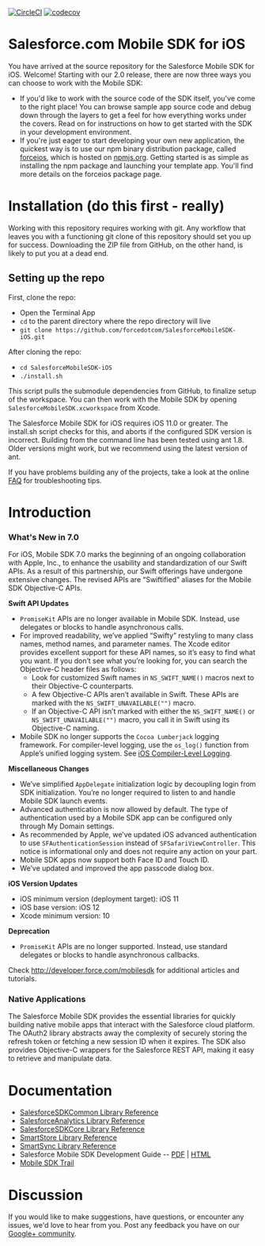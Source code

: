 [![CircleCI](https://circleci.com/gh/forcedotcom/SalesforceMobileSDK-iOS/tree/dev.svg?style=svg)](https://circleci.com/gh/forcedotcom/SalesforceMobileSDK-iOS/tree/dev)
[![codecov](https://codecov.io/gh/forcedotcom/SalesforceMobileSDK-iOS/branch/dev/graph/badge.svg)](https://codecov.io/gh/forcedotcom/SalesforceMobileSDK-iOS/branch/dev)

# Salesforce.com Mobile SDK for iOS

You have arrived at the source repository for the Salesforce Mobile SDK for iOS.  Welcome!  Starting with our 2.0 release, there are now three ways you can choose to work with the Mobile SDK:

- If you'd like to work with the source code of the SDK itself, you've come to the right place!  You can browse sample app source code and debug down through the layers to get a feel for how everything works under the covers.  Read on for instructions on how to get started with the SDK in your development environment.
- If you're just eager to start developing your own new application, the quickest way is to use our npm binary distribution package, called [forceios](https://npmjs.org/package/forceios), which is hosted on [npmjs.org](https://npmjs.org/).  Getting started is as simple as installing the npm package and launching your template app.  You'll find more details on the forceios package page.

Installation (do this first - really)
==
Working with this repository requires working with git.  Any workflow that leaves you with a functioning git clone of this repository should set you up for success.  Downloading the ZIP file from GitHub, on the other hand, is likely to put you at a dead end.

## Setting up the repo
First, clone the repo:

- Open the Terminal App
- `cd` to the parent directory where the repo directory will live
- `git clone https://github.com/forcedotcom/SalesforceMobileSDK-iOS.git`

After cloning the repo:

- `cd SalesforceMobileSDK-iOS`
- `./install.sh`

This script pulls the submodule dependencies from GitHub, to finalize setup of the workspace.  You can then work with the Mobile SDK by opening `SalesforceMobileSDK.xcworkspace` from Xcode.

The Salesforce Mobile SDK for iOS requires iOS 11.0 or greater.  The install.sh script checks for this, and aborts if the configured SDK version is incorrect.  Building from the command line has been tested using ant 1.8.  Older versions might work, but we recommend using the latest version of ant.

If you have problems building any of the projects, take a look at the online [FAQ](https://github.com/forcedotcom/SalesforceMobileSDK-iOS/wiki/FAQ) for troubleshooting tips.

Introduction
==

### What's New in 7.0

For iOS, Mobile SDK 7.0 marks the beginning of an ongoing collaboration with Apple, Inc., to enhance the usability and standardization
of our Swift APIs. As a result of this partnership, our Swift offerings have undergone extensive changes. The revised APIs are “Swiftified”
aliases for the Mobile SDK Objective-C APIs.

**Swift API Updates**
- `PromiseKit` APIs are no longer available in Mobile SDK. Instead, use delegates or blocks to handle asynchronous calls.
- For improved readability, we’ve applied “Swifty” restyling to many class names, method names, and parameter names. The Xcode
editor provides excellent support for these API names, so it’s easy to find what you want. If you don’t see what you’re looking for,
you can search the Objective-C header files as follows:
  - Look for customized Swift names in `NS_SWIFT_NAME()` macros next to their Objective-C counterparts.
  - A few Objective-C APIs aren’t available in Swift. These APIs are marked with the `NS_SWIFT_UNAVAILABLE("")` macro.
  - If an Objective-C API isn’t marked with either the `NS_SWIFT_NAME()` or `NS_SWIFT_UNAVAILABLE("")` macro, you
call it in Swift using its Objective-C naming.
- Mobile SDK no longer supports the `Cocoa Lumberjack` logging framework. For compiler-level logging, use the `os_log()` function
from Apple’s unified logging system. See [iOS Compiler-Level Logging](https://developer.salesforce.com/docs/atlas.en-us.noversion.mobile_sdk.meta/mobile_sdk/analytics_logging_ios.htm).

**Miscellaneous Changes**
- We’ve simplified `AppDelegate` initialization logic by decoupling login from SDK initialization. You’re no longer required to listen to
and handle Mobile SDK launch events.
- Advanced authentication is now allowed by default. The type of authentication used by a Mobile SDK app can be configured only
through My Domain settings.
- As recommended by Apple, we’ve updated iOS advanced authentication to use `SFAuthenticationSession` instead of
`SFSafariViewController`. This notice is informational only and does not require any action on your part.
- Mobile SDK apps now support both Face ID and Touch ID.
- We’ve updated and improved the app passcode dialog box.
  
**iOS Version Updates**
- iOS minimum version (deployment target): iOS 11
- iOS base version: iOS 12
- Xcode minimum version: 10
  
**Deprecation**
- `PromiseKit` APIs are no longer supported. Instead, use standard delegates or blocks to handle asynchronous callbacks.

Check http://developer.force.com/mobilesdk for additional articles and tutorials.

### Native Applications
The Salesforce Mobile SDK provides the essential libraries for quickly building native mobile apps that interact with the Salesforce cloud platform. The OAuth2 library abstracts away the complexity of securely storing the refresh token or fetching a new session ID when it expires. The SDK also provides Objective-C wrappers for the Salesforce REST API, making it easy to retrieve and manipulate data.

Documentation
==

* [SalesforceSDKCommon Library Reference](http://forcedotcom.github.io/SalesforceMobileSDK-iOS/Documentation/SalesforceSDKCommon/html/index.html)
* [SalesforceAnalytics Library Reference](http://forcedotcom.github.io/SalesforceMobileSDK-iOS/Documentation/SalesforceAnalytics/html/index.html)
* [SalesforceSDKCore Library Reference](http://forcedotcom.github.io/SalesforceMobileSDK-iOS/Documentation/SalesforceSDKCore/html/index.html)
* [SmartStore Library Reference](http://forcedotcom.github.io/SalesforceMobileSDK-iOS/Documentation/SmartStore/html/index.html)
* [SmartSync Library Reference](http://forcedotcom.github.io/SalesforceMobileSDK-iOS/Documentation/SmartSync/html/index.html)
* Salesforce Mobile SDK Development Guide -- [PDF](https://github.com/forcedotcom/SalesforceMobileSDK-Shared/blob/master/doc/mobile_sdk.pdf) | [HTML](https://developer.salesforce.com/docs/atlas.en-us.mobile_sdk.meta/mobile_sdk/preface_intro.htm)
* [Mobile SDK Trail](https://trailhead.salesforce.com/trails/mobile_sdk_intro)

Discussion
==

If you would like to make suggestions, have questions, or encounter any issues, we'd love to hear from you. Post any feedback you have on our [Google+ community](https://plus.google.com/communities/114225252149514546445).
